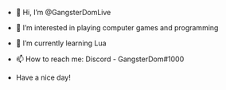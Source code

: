 - 👋 Hi, I’m @GangsterDomLive
- 👀 I’m interested in playing computer games and programming
- 🌱 I’m currently learning Lua
- 📫 How to reach me: Discord - GangsterDom#1000

- Have a nice day!
